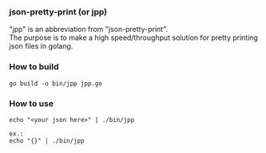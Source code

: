 ### json-pretty-print (or jpp)

"jpp" is an abbreviation from "json-pretty-print".\
The purpose is to make a high speed/throughput solution for pretty printing json files in golang.


### How to build

```
go build -o bin/jpp jpp.go
```

### How to use

```
echo "<your json here>" | ./bin/jpp

ex.:
echo "{}" | ./bin/jpp
```

